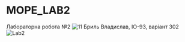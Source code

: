 # MOPE_LAB2
Лабораторна робота №2
![`1`1](https://user-images.githubusercontent.com/54996000/108392027-f6c8c100-721a-11eb-9521-4c0018443507.png)
Бриль Владислав, ІО-93, варіант 302
![Lab2](https://user-images.githubusercontent.com/54996000/108392131-12cc6280-721b-11eb-8ef0-8764809ae00b.png)
